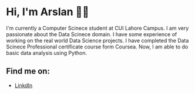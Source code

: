 # Hi, I'm Arslan 👋✨


I'm currently a Computer Scinece student at CUI Lahore Campus. I am very passionate about the Data Scinece domain. I have some experience of working on the real world Data Science projects. I have completed the Data Scinece Professional certificate course form Coursea. Now, I am able to do basic data analysis using Python.


## Find me on:
- <a href=https://www.linkedin.com/in/arslanali>LinkdIn</a>
